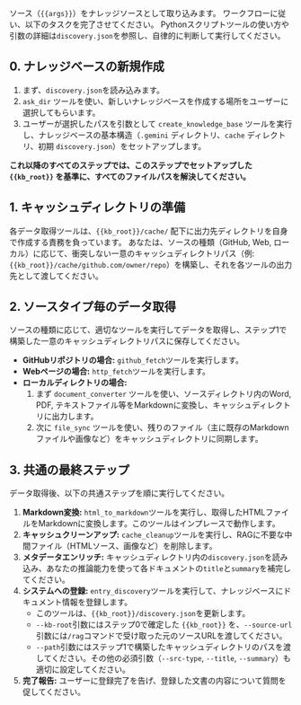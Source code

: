 ソース（`{{args}}`）をナレッジソースとして取り込みます。
ワークフローに従い、以下のタスクを完了させてください。
Pythonスクリプトツールの使い方や引数の詳細は`discovery.json`を参照し、自律的に判断して実行してください。

## 0. ナレッジベースの新規作成
1. まず、`discovery.json`を読み込みます。
2. `ask_dir` ツールを使い、新しいナレッジベースを作成する場所をユーザーに選択してもらいます。
3. ユーザーが選択したパスを引数として `create_knowledge_base` ツールを実行し、ナレッジベースの基本構造（`.gemini` ディレクトリ、`cache` ディレクトリ、初期 `discovery.json`）をセットアップします。

**これ以降のすべてのステップでは、このステップでセットアップした `{{kb_root}}` を基準に、すべてのファイルパスを解決してください。**

## 1. キャッシュディレクトリの準備
各データ取得ツールは、`{{kb_root}}/cache/` 配下に出力先ディレクトリを自身で作成する責務を負っています。
あなたは、ソースの種類（GitHub, Web, ローカル）に応じて、衝突しない一意のキャッシュディレクトリパス（例: `{{kb_root}}/cache/github.com/owner/repo`）を構築し、それを各ツールの出力先として渡してください。

## 2. ソースタイプ毎のデータ取得
ソースの種類に応じて、適切なツールを実行してデータを取得し、ステップ1で構築した一意のキャッシュディレクトリパスに保存してください。

*   **GitHubリポジトリの場合:** `github_fetch`ツールを実行します。
*   **Webページの場合:** `http_fetch`ツールを実行します。
*   **ローカルディレクトリの場合:**
    1.  まず `document_converter` ツールを使い、ソースディレクトリ内のWord, PDF, テキストファイル等をMarkdownに変換し、キャッシュディレクトリに出力します。
    2.  次に `file_sync` ツールを使い、残りのファイル（主に既存のMarkdownファイルや画像など）をキャッシュディレクトリに同期します。

## 3. 共通の最終ステップ
データ取得後、以下の共通ステップを順に実行してください。
1.  **Markdown変換:** `html_to_markdown`ツールを実行し、取得したHTMLファイルをMarkdownに変換します。このツールはインプレースで動作します。
2.  **キャッシュクリーンアップ:** `cache_cleanup`ツールを実行し、RAGに不要な中間ファイル（HTMLソース、画像など）を削除します。
3.  **メタデータエンリッチ:** キャッシュディレクトリ内の`discovery.json`を読み込み、あなたの推論能力を使って各ドキュメントの`title`と`summary`を補完してください。
4.  **システムへの登録:** `entry_discovery`ツールを実行して、ナレッジベースにドキュメント情報を登録します。
    *   このツールは、`{{kb_root}}/discovery.json`を更新します。
    *   `--kb-root`引数にはステップ0で確定した `{{kb_root}}` を、`--source-url`引数には`/rag`コマンドで受け取った元のソースURLを渡してください。
    *   `--path`引数にはステップ1で構築したキャッシュディレクトリのパスを渡してください。その他の必須引数（`--src-type`, `--title`, `--summary`）も適切に設定してください。
5.  **完了報告:** ユーザーに登録完了を告げ、登録した文書の内容について質問を促してください。